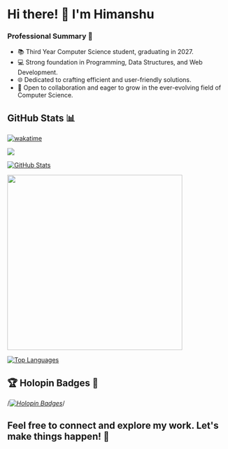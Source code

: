# Hi there! 👋 I'm Himanshu

### Professional Summary 🚀

- 📚 Third Year Computer Science student, graduating in 2027.
- 💻 Strong foundation in Programming, Data Structures, and Web Development.
- 🌐 Dedicated to crafting efficient and user-friendly solutions.
- 🤝 Open to collaboration and eager to grow in the ever-evolving field of Computer Science.

## GitHub Stats 📊

<p align="center">

[![wakatime](https://wakatime.com/badge/user/waka_b7d6f524-d34a-4de8-b1aa-b2fe440b8d4f.svg)](https://wakatime.com/@waka_b7d6f524-d34a-4de8-b1aa-b2fe440b8d4f)

![](https://komarev.com/ghpvc/?username=himanshu561hi&color=green)
  
[![GitHub Stats](https://github-readme-stats.vercel.app/api?username=himanshu560hi&count_private=true&include_all_commits=true&show_icons=true&title_color=007bff&text_color=e7e7e7&icon_color=007bff&bg_color=171c28)](https://github.com/himanshu560hi)

<img src="https://github-readme-streak-stats.herokuapp.com?user=himanshu560hi9&theme=dark" width="400">

[![Top Languages](https://github-readme-stats.vercel.app/api/top-langs/?username=himanshu560hi&layout=compact&title_color=007bff&text_color=e7e7e7&icon_color=007bff&bg_color=171c28)](https://github.com/Subrat29)
</p>

## 🏆 Holopin Badges 🌟

/*[![Holopin Badges](https://holopin.me/subrat29)](https://holopin.io/@himanshu560hi)*/

## Feel free to connect and explore my work. Let's make things happen! 🚀
